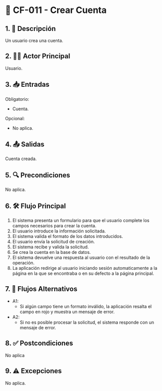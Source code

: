 # 🌟 CF-011 - Crear Cuenta

## 1. 📝 Descripción  
Un usuario crea una cuenta.

## 2. 🧑‍💻 Actor Principal  
Usuario.

## 3. 📥 Entradas  
Obligatorio:  
* Cuenta.  

Opcional:  
* No aplica.

## 4. 📤 Salidas  
Cuenta creada.

## 5. 🔍 Precondiciones 
No aplica.

## 6. 🛠 Flujo Principal  
1. El sistema presenta un formulario para que el usuario complete los campos necesarios para crear la cuenta.  
2. El usuario introduce la información solicitada.  
3. El sistema valida el formato de los datos introducidos.  
4. El usuario envía la solicitud de creación.  
5. El sistema recibe y valida la solicitud.  
6. Se crea la cuenta en la base de datos.  
7. El sistema devuelve una respuesta al usuario con el resultado de la operación.  
8. La aplicación redirige al usuario iniciando sesión automaticamente a la página en la que se encontraba o en su defecto a la página principal.

## 7. 🔄 Flujos Alternativos  
* A1:  
    * Si algún campo tiene un formato inválido, la aplicación resalta el campo en rojo y muestra un mensaje de error.  
* A2:  
    * Si no es posible procesar la solicitud, el sistema responde con un mensaje de error.

## 8. ✅ Postcondiciones  
No aplica

## 9. ⚠️ Excepciones  
No aplica.
